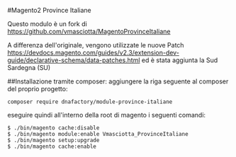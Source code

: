#Magento2 Province Italiane

Questo modulo è un fork di https://github.com/vmasciotta/MagentoProvinceItaliane

A differenza dell'originale, vengono utilizzate le nuove Patch https://devdocs.magento.com/guides/v2.3/extension-dev-guide/declarative-schema/data-patches.html
ed è stata aggiunta la Sud Sardegna (SU)


##Installazione tramite composer:
 aggiungere la riga seguente al composer del proprio progetto:
 
```
composer require dnafactory/module-province-italiane
```
 
 eseguire quindi all'interno della root di magento i seguenti comandi:

```
$ ./bin/magento cache:disable
$ ./bin/magento module:enable Vmasciotta_ProvinceItaliane
$ ./bin/magento setup:upgrade
$ ./bin/magento cache:enable
```
